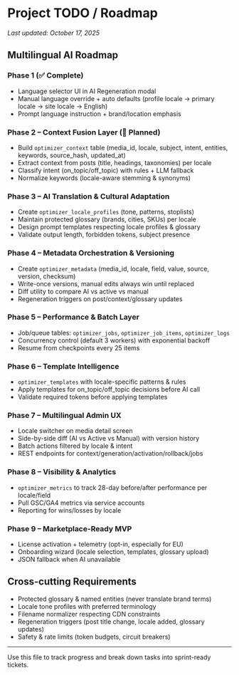 # Project TODO / Roadmap

_Last updated: October 17, 2025_

## Multilingual AI Roadmap

### Phase 1 (✅ Complete)
- Language selector UI in AI Regeneration modal
- Manual language override + auto defaults (profile locale → primary locale → site locale → English)
- Prompt language instruction + brand/location emphasis

### Phase 2 – Context Fusion Layer (🚧 Planned)
- Build `optimizer_context` table (media_id, locale, subject, intent, entities, keywords, source_hash, updated_at)
- Extract context from posts (title, headings, taxonomies) per locale
- Classify intent (on_topic/off_topic) with rules + LLM fallback
- Normalize keywords (locale-aware stemming & synonyms)

### Phase 3 – AI Translation & Cultural Adaptation
- Create `optimizer_locale_profiles` (tone, patterns, stoplists)
- Maintain protected glossary (brands, cities, SKUs) per locale
- Design prompt templates respecting locale profiles & glossary
- Validate output length, forbidden tokens, subject presence

### Phase 4 – Metadata Orchestration & Versioning
- Create `optimizer_metadata` (media_id, locale, field, value, source, version, checksum)
- Write-once versions, manual edits always win until replaced
- Diff utility to compare AI vs active vs manual
- Regeneration triggers on post/context/glossary updates

### Phase 5 – Performance & Batch Layer
- Job/queue tables: `optimizer_jobs`, `optimizer_job_items`, `optimizer_logs`
- Concurrency control (default 3 workers) with exponential backoff
- Resume from checkpoints every 25 items

### Phase 6 – Template Intelligence
- `optimizer_templates` with locale-specific patterns & rules
- Apply templates for on_topic/off_topic decisions before AI call
- Validate required tokens before applying templates

### Phase 7 – Multilingual Admin UX
- Locale switcher on media detail screen
- Side-by-side diff (AI vs Active vs Manual) with version history
- Batch actions filtered by locale & intent
- REST endpoints for context/generation/activation/rollback/jobs

### Phase 8 – Visibility & Analytics
- `optimizer_metrics` to track 28-day before/after performance per locale/field
- Pull GSC/GA4 metrics via service accounts
- Reporting for wins/losses by locale

### Phase 9 – Marketplace-Ready MVP
- License activation + telemetry (opt-in, especially for EU)
- Onboarding wizard (locale selection, templates, glossary upload)
- JSON fallback when AI unavailable

## Cross-cutting Requirements
- Protected glossary & named entities (never translate brand terms)
- Locale tone profiles with preferred terminology
- Filename normalizer respecting CDN constraints
- Regeneration triggers (post title change, locale added, glossary updates)
- Safety & rate limits (token budgets, circuit breakers)

---

Use this file to track progress and break down tasks into sprint-ready tickets.
